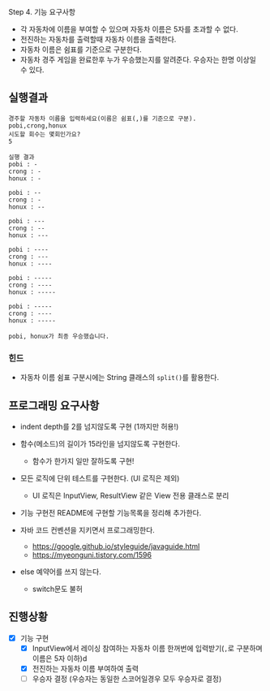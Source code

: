 Step 4. 기능 요구사항

- 각 자동차에 이름을 부여할 수 있으며 자동차 이름은 5자를 초과할 수 없다.
- 전진하는 자동차를 출력할때 자동차 이름을 출력한다.
- 자동차 이름은 쉼표를 기준으로 구분한다.
- 자동차 경주 게임을 완료한후 누가 우승했는지를 알려준다. 우승자는 한명 이상일 수 있다.

## 실행결과

~~~
경주할 자동차 이름을 입력하세요(이름은 쉼표(,)를 기준으로 구분).
pobi,crong,honux
시도할 회수는 몇회인가요?
5

실행 결과
pobi : -
crong : -
honux : -

pobi : --
crong : -
honux : --

pobi : ---
crong : --
honux : ---

pobi : ----
crong : ---
honux : ----

pobi : -----
crong : ----
honux : -----

pobi : -----
crong : ----
honux : -----

pobi, honux가 최종 우승했습니다.
~~~

### 힌드

- 자동차 이름 쉼표 구분시에는 String 클래스의 `split()`를 활용한다.

## 프로그래밍 요구사항

- indent depth를 2를 넘지않도록 구현 (1까지만 허용!)
- 함수(메소드)의 길이가 15라인을 넘지않도록 구현한다.
  - 함수가 한가지 일만 잘하도록 구현!
- 모든 로직에 단위 테스트를 구현한다. (UI 로직은 제외)
  - UI 로직은 InputView, ResultView 같은 View 전용 클래스로 분리



- 기능 구현전 README에 구현할 기능목록을 정리해 추가한다.
- 자바 코드 컨벤션을 지키면서 프로그래밍한다.
  - https://google.github.io/styleguide/javaguide.html
  - https://myeonguni.tistory.com/1596
- else 예약어를 쓰지 않는다.
  - switch문도 불허

## 진행상황

- [x] 기능 구현
  - [x] InputView에서 레이싱 참여하는 자동차 이름 한꺼번에 입력받기(`,`로 구분하며 이름은 5자 이하)d
  - [x] 전진하는 자동차 이름 부여하여 출력
  - [ ] 우승자 결정 (우승자는 동일한 스코어일경우 모두 우승자로 결정)
